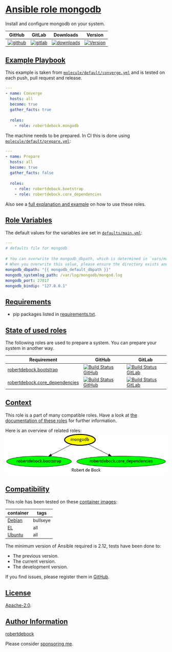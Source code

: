# [Ansible role mongodb](#mongodb)

Install and configure mongodb on your system.

|GitHub|GitLab|Downloads|Version|
|------|------|---------|-------|
|[![github](https://github.com/robertdebock/ansible-role-mongodb/workflows/Ansible%20Molecule/badge.svg)](https://github.com/robertdebock/ansible-role-mongodb/actions)|[![gitlab](https://gitlab.com/robertdebock-iac/ansible-role-mongodb/badges/master/pipeline.svg)](https://gitlab.com/robertdebock-iac/ansible-role-mongodb)|[![downloads](https://img.shields.io/ansible/role/d/robertdebock/mongodb)](https://galaxy.ansible.com/robertdebock/mongodb)|[![Version](https://img.shields.io/github/release/robertdebock/ansible-role-mongodb.svg)](https://github.com/robertdebock/ansible-role-mongodb/releases/)|

## [Example Playbook](#example-playbook)

This example is taken from [`molecule/default/converge.yml`](https://github.com/robertdebock/ansible-role-mongodb/blob/master/molecule/default/converge.yml) and is tested on each push, pull request and release.

```yaml
---
- name: Converge
  hosts: all
  become: true
  gather_facts: true

  roles:
    - role: robertdebock.mongodb
```

The machine needs to be prepared. In CI this is done using [`molecule/default/prepare.yml`](https://github.com/robertdebock/ansible-role-mongodb/blob/master/molecule/default/prepare.yml):

```yaml
---
- name: Prepare
  hosts: all
  become: true
  gather_facts: false

  roles:
    - role: robertdebock.bootstrap
    - role: robertdebock.core_dependencies
```

Also see a [full explanation and example](https://robertdebock.nl/how-to-use-these-roles.html) on how to use these roles.

## [Role Variables](#role-variables)

The default values for the variables are set in [`defaults/main.yml`](https://github.com/robertdebock/ansible-role-mongodb/blob/master/defaults/main.yml):

```yaml
---
# defaults file for mongodb

# You can overwrite the mongodb_dbpath, which is determined in `vars/main.yml`.
# When you overwrite this value, please ensure the directory exists and has the correct permissions and ownership.
mongodb_dbpath: "{{ mongodb_default_dbpath }}"
mongodb_systemlog_path: /var/log/mongodb/mongod.log
mongodb_port: 27017
mongodb_bindip: "127.0.0.1"
```

## [Requirements](#requirements)

- pip packages listed in [requirements.txt](https://github.com/robertdebock/ansible-role-mongodb/blob/master/requirements.txt).

## [State of used roles](#state-of-used-roles)

The following roles are used to prepare a system. You can prepare your system in another way.

| Requirement | GitHub | GitLab |
|-------------|--------|--------|
|[robertdebock.bootstrap](https://galaxy.ansible.com/robertdebock/bootstrap)|[![Build Status GitHub](https://github.com/robertdebock/ansible-role-bootstrap/workflows/Ansible%20Molecule/badge.svg)](https://github.com/robertdebock/ansible-role-bootstrap/actions)|[![Build Status GitLab](https://gitlab.com/robertdebock-iac/ansible-role-bootstrap/badges/master/pipeline.svg)](https://gitlab.com/robertdebock-iac/ansible-role-bootstrap)|
|[robertdebock.core_dependencies](https://galaxy.ansible.com/robertdebock/core_dependencies)|[![Build Status GitHub](https://github.com/robertdebock/ansible-role-core_dependencies/workflows/Ansible%20Molecule/badge.svg)](https://github.com/robertdebock/ansible-role-core_dependencies/actions)|[![Build Status GitLab](https://gitlab.com/robertdebock-iac/ansible-role-core_dependencies/badges/master/pipeline.svg)](https://gitlab.com/robertdebock-iac/ansible-role-core_dependencies)|

## [Context](#context)

This role is a part of many compatible roles. Have a look at [the documentation of these roles](https://robertdebock.nl/) for further information.

Here is an overview of related roles:
![dependencies](https://raw.githubusercontent.com/robertdebock/ansible-role-mongodb/png/requirements.png "Dependencies")

## [Compatibility](#compatibility)

This role has been tested on these [container images](https://hub.docker.com/u/robertdebock):

|container|tags|
|---------|----|
|[Debian](https://hub.docker.com/r/robertdebock/debian)|bullseye|
|[EL](https://hub.docker.com/r/robertdebock/enterpriselinux)|all|
|[Ubuntu](https://hub.docker.com/r/robertdebock/ubuntu)|all|

The minimum version of Ansible required is 2.12, tests have been done to:

- The previous version.
- The current version.
- The development version.

If you find issues, please register them in [GitHub](https://github.com/robertdebock/ansible-role-mongodb/issues).

## [License](#license)

[Apache-2.0](https://github.com/robertdebock/ansible-role-mongodb/blob/master/LICENSE).

## [Author Information](#author-information)

[robertdebock](https://robertdebock.nl/)

Please consider [sponsoring me](https://github.com/sponsors/robertdebock).
